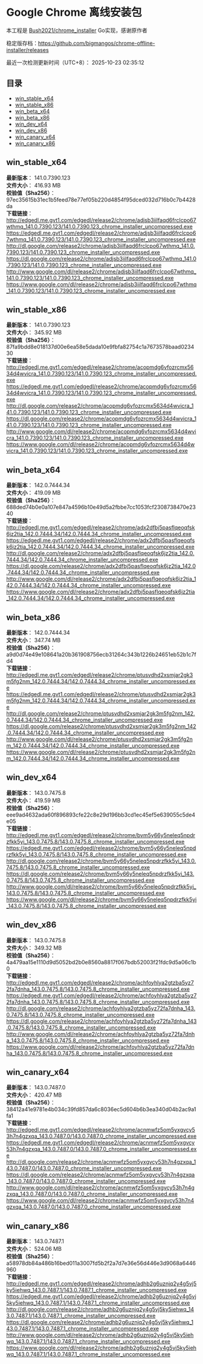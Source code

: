 # Google Chrome 离线安装包
本工程是 [Bush2021/chrome_installer](https://github.com/Bush2021/chrome_installer) Go实现，感谢原作者

稳定版存档：<https://github.com/bigmangos/chrome-offline-installer/releases>

最近一次检测更新时间（UTC+8）：
2025-10-23 02:35:12

## 目录
* [win_stable_x64](https://github.com/bigmangos/chrome-offline-installer?tab=readme-ov-file#win_stable_x64)
* [win_stable_x86](https://github.com/bigmangos/chrome-offline-installer?tab=readme-ov-file#win_stable_x86)
* [win_beta_x64](https://github.com/bigmangos/chrome-offline-installer?tab=readme-ov-file#win_beta_x64)
* [win_beta_x86](https://github.com/bigmangos/chrome-offline-installer?tab=readme-ov-file#win_beta_x86)
* [win_dev_x64](https://github.com/bigmangos/chrome-offline-installer?tab=readme-ov-file#win_dev_x64)
* [win_dev_x86](https://github.com/bigmangos/chrome-offline-installer?tab=readme-ov-file#win_dev_x86)
* [win_canary_x64](https://github.com/bigmangos/chrome-offline-installer?tab=readme-ov-file#win_canary_x64)
* [win_canary_x86](https://github.com/bigmangos/chrome-offline-installer?tab=readme-ov-file#win_canary_x86)

## win_stable_x64
**最新版本**： 141.0.7390.123  
**文件大小**： 416.93 MB  
**校验值（Sha256）**： 97ec35615b31ec1b5feed78e77ef05b220d4854f95dced032d716b0c7b4428da  
**下载链接**：
http://edgedl.me.gvt1.com/edgedl/release2/chrome/adjsb3iilfaqd6frclcpo67wthmq_141.0.7390.123/141.0.7390.123_chrome_installer_uncompressed.exe
https://edgedl.me.gvt1.com/edgedl/release2/chrome/adjsb3iilfaqd6frclcpo67wthmq_141.0.7390.123/141.0.7390.123_chrome_installer_uncompressed.exe
http://dl.google.com/release2/chrome/adjsb3iilfaqd6frclcpo67wthmq_141.0.7390.123/141.0.7390.123_chrome_installer_uncompressed.exe
https://dl.google.com/release2/chrome/adjsb3iilfaqd6frclcpo67wthmq_141.0.7390.123/141.0.7390.123_chrome_installer_uncompressed.exe
http://www.google.com/dl/release2/chrome/adjsb3iilfaqd6frclcpo67wthmq_141.0.7390.123/141.0.7390.123_chrome_installer_uncompressed.exe
https://www.google.com/dl/release2/chrome/adjsb3iilfaqd6frclcpo67wthmq_141.0.7390.123/141.0.7390.123_chrome_installer_uncompressed.exe
## win_stable_x86
**最新版本**： 141.0.7390.123  
**文件大小**： 345.92 MB  
**校验值（Sha256）**： 87fa9bdd8e018137d00e6ea58e5dada10e9fbfa82754c1a7673578baad023430  
**下载链接**：
http://edgedl.me.gvt1.com/edgedl/release2/chrome/acopmdg6vfozrcmx5634d4wvicra_141.0.7390.123/141.0.7390.123_chrome_installer_uncompressed.exe
https://edgedl.me.gvt1.com/edgedl/release2/chrome/acopmdg6vfozrcmx5634d4wvicra_141.0.7390.123/141.0.7390.123_chrome_installer_uncompressed.exe
http://dl.google.com/release2/chrome/acopmdg6vfozrcmx5634d4wvicra_141.0.7390.123/141.0.7390.123_chrome_installer_uncompressed.exe
https://dl.google.com/release2/chrome/acopmdg6vfozrcmx5634d4wvicra_141.0.7390.123/141.0.7390.123_chrome_installer_uncompressed.exe
http://www.google.com/dl/release2/chrome/acopmdg6vfozrcmx5634d4wvicra_141.0.7390.123/141.0.7390.123_chrome_installer_uncompressed.exe
https://www.google.com/dl/release2/chrome/acopmdg6vfozrcmx5634d4wvicra_141.0.7390.123/141.0.7390.123_chrome_installer_uncompressed.exe
## win_beta_x64
**最新版本**： 142.0.7444.34  
**文件大小**： 419.09 MB  
**校验值（Sha256）**： 688ded74b0e0a107e847a4596b10e49d5a2fbbe7cc1053fcf2308738470e2340  
**下载链接**：
http://edgedl.me.gvt1.com/edgedl/release2/chrome/adx2dfbj5pasflqeoqfsk6jz2tia_142.0.7444.34/142.0.7444.34_chrome_installer_uncompressed.exe
https://edgedl.me.gvt1.com/edgedl/release2/chrome/adx2dfbj5pasflqeoqfsk6jz2tia_142.0.7444.34/142.0.7444.34_chrome_installer_uncompressed.exe
http://dl.google.com/release2/chrome/adx2dfbj5pasflqeoqfsk6jz2tia_142.0.7444.34/142.0.7444.34_chrome_installer_uncompressed.exe
https://dl.google.com/release2/chrome/adx2dfbj5pasflqeoqfsk6jz2tia_142.0.7444.34/142.0.7444.34_chrome_installer_uncompressed.exe
http://www.google.com/dl/release2/chrome/adx2dfbj5pasflqeoqfsk6jz2tia_142.0.7444.34/142.0.7444.34_chrome_installer_uncompressed.exe
https://www.google.com/dl/release2/chrome/adx2dfbj5pasflqeoqfsk6jz2tia_142.0.7444.34/142.0.7444.34_chrome_installer_uncompressed.exe
## win_beta_x86
**最新版本**： 142.0.7444.34  
**文件大小**： 347.74 MB  
**校验值（Sha256）**： a9d0d74e49e108641a20b361908756ecb31264c343b1226b24651eb52b1c7fd4  
**下载链接**：
http://edgedl.me.gvt1.com/edgedl/release2/chrome/ptusvdhd2xsmjar2gk3m5fg2nm_142.0.7444.34/142.0.7444.34_chrome_installer_uncompressed.exe
https://edgedl.me.gvt1.com/edgedl/release2/chrome/ptusvdhd2xsmjar2gk3m5fg2nm_142.0.7444.34/142.0.7444.34_chrome_installer_uncompressed.exe
http://dl.google.com/release2/chrome/ptusvdhd2xsmjar2gk3m5fg2nm_142.0.7444.34/142.0.7444.34_chrome_installer_uncompressed.exe
https://dl.google.com/release2/chrome/ptusvdhd2xsmjar2gk3m5fg2nm_142.0.7444.34/142.0.7444.34_chrome_installer_uncompressed.exe
http://www.google.com/dl/release2/chrome/ptusvdhd2xsmjar2gk3m5fg2nm_142.0.7444.34/142.0.7444.34_chrome_installer_uncompressed.exe
https://www.google.com/dl/release2/chrome/ptusvdhd2xsmjar2gk3m5fg2nm_142.0.7444.34/142.0.7444.34_chrome_installer_uncompressed.exe
## win_dev_x64
**最新版本**： 143.0.7475.8  
**文件大小**： 419.59 MB  
**校验值（Sha256）**： eee9ad4632ada60f896893cfe22c8e29d196bb3cd1ec45ef5e639055c5de4e05  
**下载链接**：
http://edgedl.me.gvt1.com/edgedl/release2/chrome/bvm5y66y5neleq5npdrzfkk5yi_143.0.7475.8/143.0.7475.8_chrome_installer_uncompressed.exe
https://edgedl.me.gvt1.com/edgedl/release2/chrome/bvm5y66y5neleq5npdrzfkk5yi_143.0.7475.8/143.0.7475.8_chrome_installer_uncompressed.exe
http://dl.google.com/release2/chrome/bvm5y66y5neleq5npdrzfkk5yi_143.0.7475.8/143.0.7475.8_chrome_installer_uncompressed.exe
https://dl.google.com/release2/chrome/bvm5y66y5neleq5npdrzfkk5yi_143.0.7475.8/143.0.7475.8_chrome_installer_uncompressed.exe
http://www.google.com/dl/release2/chrome/bvm5y66y5neleq5npdrzfkk5yi_143.0.7475.8/143.0.7475.8_chrome_installer_uncompressed.exe
https://www.google.com/dl/release2/chrome/bvm5y66y5neleq5npdrzfkk5yi_143.0.7475.8/143.0.7475.8_chrome_installer_uncompressed.exe
## win_dev_x86
**最新版本**： 143.0.7475.8  
**文件大小**： 349.32 MB  
**校验值（Sha256）**： 4a479aa15e1110d9d5052bd2b0e8560a8817f067bdb52003f21fdc9d5a06c1b0  
**下载链接**：
http://edgedl.me.gvt1.com/edgedl/release2/chrome/achfoyhlya2gtzba5yz72fa7dnha_143.0.7475.8/143.0.7475.8_chrome_installer_uncompressed.exe
https://edgedl.me.gvt1.com/edgedl/release2/chrome/achfoyhlya2gtzba5yz72fa7dnha_143.0.7475.8/143.0.7475.8_chrome_installer_uncompressed.exe
http://dl.google.com/release2/chrome/achfoyhlya2gtzba5yz72fa7dnha_143.0.7475.8/143.0.7475.8_chrome_installer_uncompressed.exe
https://dl.google.com/release2/chrome/achfoyhlya2gtzba5yz72fa7dnha_143.0.7475.8/143.0.7475.8_chrome_installer_uncompressed.exe
http://www.google.com/dl/release2/chrome/achfoyhlya2gtzba5yz72fa7dnha_143.0.7475.8/143.0.7475.8_chrome_installer_uncompressed.exe
https://www.google.com/dl/release2/chrome/achfoyhlya2gtzba5yz72fa7dnha_143.0.7475.8/143.0.7475.8_chrome_installer_uncompressed.exe
## win_canary_x64
**最新版本**： 143.0.7487.0  
**文件大小**： 420.47 MB  
**校验值（Sha256）**： 38412a41e9781e4b034c39fd857da6c8036ec5d604b6b3ea340d04b2ac9a1fa1  
**下载链接**：
http://edgedl.me.gvt1.com/edgedl/release2/chrome/acnmwfz5om5yxgvcy53h7n4gzxqa_143.0.7487.0/143.0.7487.0_chrome_installer_uncompressed.exe
https://edgedl.me.gvt1.com/edgedl/release2/chrome/acnmwfz5om5yxgvcy53h7n4gzxqa_143.0.7487.0/143.0.7487.0_chrome_installer_uncompressed.exe
http://dl.google.com/release2/chrome/acnmwfz5om5yxgvcy53h7n4gzxqa_143.0.7487.0/143.0.7487.0_chrome_installer_uncompressed.exe
https://dl.google.com/release2/chrome/acnmwfz5om5yxgvcy53h7n4gzxqa_143.0.7487.0/143.0.7487.0_chrome_installer_uncompressed.exe
http://www.google.com/dl/release2/chrome/acnmwfz5om5yxgvcy53h7n4gzxqa_143.0.7487.0/143.0.7487.0_chrome_installer_uncompressed.exe
https://www.google.com/dl/release2/chrome/acnmwfz5om5yxgvcy53h7n4gzxqa_143.0.7487.0/143.0.7487.0_chrome_installer_uncompressed.exe
## win_canary_x86
**最新版本**： 143.0.7487.1  
**文件大小**： 524.06 MB  
**校验值（Sha256）**： a58978db84a486b16bed011a3007fd5b2f2a7d7e36e56d446e3d9068a6446960  
**下载链接**：
http://edgedl.me.gvt1.com/edgedl/release2/chrome/adhb2g6uznjq2y4g5vj5ky5iehwq_143.0.7487.1/143.0.7487.1_chrome_installer_uncompressed.exe
https://edgedl.me.gvt1.com/edgedl/release2/chrome/adhb2g6uznjq2y4g5vj5ky5iehwq_143.0.7487.1/143.0.7487.1_chrome_installer_uncompressed.exe
http://dl.google.com/release2/chrome/adhb2g6uznjq2y4g5vj5ky5iehwq_143.0.7487.1/143.0.7487.1_chrome_installer_uncompressed.exe
https://dl.google.com/release2/chrome/adhb2g6uznjq2y4g5vj5ky5iehwq_143.0.7487.1/143.0.7487.1_chrome_installer_uncompressed.exe
http://www.google.com/dl/release2/chrome/adhb2g6uznjq2y4g5vj5ky5iehwq_143.0.7487.1/143.0.7487.1_chrome_installer_uncompressed.exe
https://www.google.com/dl/release2/chrome/adhb2g6uznjq2y4g5vj5ky5iehwq_143.0.7487.1/143.0.7487.1_chrome_installer_uncompressed.exe
